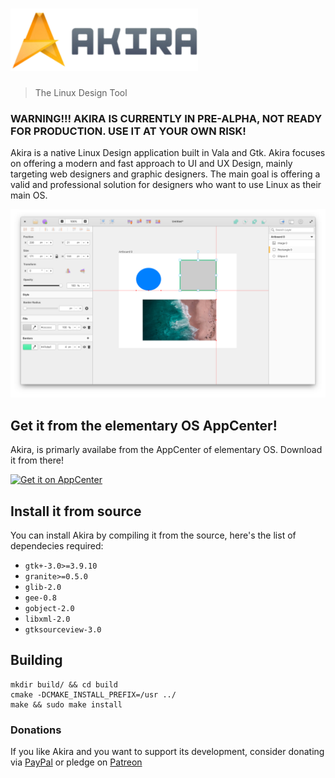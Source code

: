 # ![Akira](akira-logo-transparent.png)
> The Linux Design Tool

### WARNING!!! AKIRA IS CURRENTLY IN PRE-ALPHA, NOT READY FOR PRODUCTION. USE IT AT YOUR OWN RISK!

Akira is a native Linux Design application built in Vala and Gtk. Akira focuses on offering a modern and fast approach to UI and UX Design, mainly targeting web designers and graphic designers.
The main goal is offering a valid and professional solution for designers who want to use Linux as their main OS.

![](akira-screenshot.png)

## Get it from the elementary OS AppCenter!
Akira, is primarly availabe from the AppCenter of elementary OS. Download it from there!

[![Get it on AppCenter](https://appcenter.elementary.io/badge.svg)](https://appcenter.elementary.io/com.github.alecaddd.akira)

## Install it from source
You can install Akira by compiling it from the source, here's the list of dependecies required:
 - `gtk+-3.0>=3.9.10`
 - `granite>=0.5.0`
 - `glib-2.0`
 - `gee-0.8`
 - `gobject-2.0`
 - `libxml-2.0`
 - `gtksourceview-3.0`

## Building
```
mkdir build/ && cd build
cmake -DCMAKE_INSTALL_PREFIX=/usr ../
make && sudo make install
```

### Donations
If you like Akira and you want to support its development, consider donating via [PayPal](https://www.paypal.me/alecaddd) or pledge on [Patreon](https://www.patreon.com/alecaddd)
